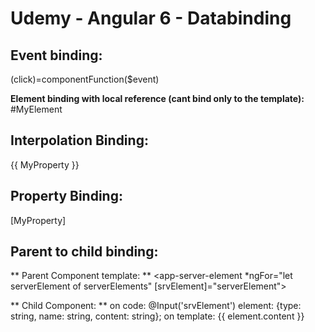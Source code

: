 Udemy - Angular 6 - Databinding
=======

## Event binding: ##
(click)=componentFunction($event)

**Element binding with local reference (cant bind only to the template):**
#MyElement

## Interpolation Binding: ##
{{ MyProperty }}

## Property Binding: ##
[MyProperty]


## Parent to child binding: ##
** Parent Component template: **
<app-server-element *ngFor="let serverElement of serverElements" [srvElement]="serverElement"></app-server-element>

** Child Component: **
on code:  @Input('srvElement') element: {type: string, name: string, content: string};
on template: <label>{{ element.content }}</label>
